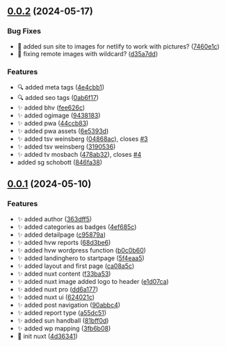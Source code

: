 ## [0.0.2](https://github.com/MGM12-de/handball-berichte/compare/v0.0.1...0.0.2) (2024-05-17)


### Bug Fixes

* :bug: added sun site to images for netlify to work with pictures? ([7460e1c](https://github.com/MGM12-de/handball-berichte/commit/7460e1ccb41965f12e362fb0ea0cac5be4e90a66))
* :bug: fixing remote images with wildcard? ([d35a7dd](https://github.com/MGM12-de/handball-berichte/commit/d35a7dddd4d7594ad02f4300541123b69c676822))


### Features

* :mag: added meta tags ([4e4cbb1](https://github.com/MGM12-de/handball-berichte/commit/4e4cbb1634280353cd87a49a2c3f125465dba375))
* :mag: added seo tags ([0ab6f17](https://github.com/MGM12-de/handball-berichte/commit/0ab6f17aaf5969dcd56498e753bfc30eb856611c))
* :sparkles: added bhv ([fee626c](https://github.com/MGM12-de/handball-berichte/commit/fee626c7d94714f4a8b5de2fab075c172737ca1e))
* :sparkles: added ogimage ([9438183](https://github.com/MGM12-de/handball-berichte/commit/9438183c0dc06bba9f44538ba4bf69d8f1034a8a))
* :sparkles: added pwa ([44ccb83](https://github.com/MGM12-de/handball-berichte/commit/44ccb8318014a69b8d81d32f63c80e057a16a1ee))
* :sparkles: added pwa assets ([6e5393d](https://github.com/MGM12-de/handball-berichte/commit/6e5393dc42c65fddc41701ef3bc44a0d92e482a8))
* :sparkles: added tsv weinsberg ([04868ac](https://github.com/MGM12-de/handball-berichte/commit/04868acf7588f40e92c45aea63e4593fb299b93c)), closes [#3](https://github.com/MGM12-de/handball-berichte/issues/3)
* :sparkles: added tsv weinsberg ([3190536](https://github.com/MGM12-de/handball-berichte/commit/3190536f07c4e3c8c321a6d9d847f3f67811ea8e))
* :sparkles: added tv mosbach ([478ab32](https://github.com/MGM12-de/handball-berichte/commit/478ab326ac5684aa2fcdccb9a541090eb316cb1c)), closes [#4](https://github.com/MGM12-de/handball-berichte/issues/4)
* added sg schobott ([846fa38](https://github.com/MGM12-de/handball-berichte/commit/846fa38bbe4e8fb9bb4894a2b23e98b1c1685a42))



## [0.0.1](https://github.com/MGM12-de/handball-berichte/compare/4d36341505af332968ac3b60b6461956bad1de6d...v0.0.1) (2024-05-10)


### Features

* :sparkles: added author ([363dff5](https://github.com/MGM12-de/handball-berichte/commit/363dff586ceb057ed3d6d4c51c2dfd347640db4b))
* :sparkles: added categories as badges ([4ef685c](https://github.com/MGM12-de/handball-berichte/commit/4ef685c6c2dcbe3887c400183787819b1bf47161))
* :sparkles: added detailpage ([c95879a](https://github.com/MGM12-de/handball-berichte/commit/c95879a06df07dc81c5d98be30994d692ff1c75d))
* :sparkles: added hvw reports ([68d3be6](https://github.com/MGM12-de/handball-berichte/commit/68d3be6f5c242c3b348088b483db010199ec0486))
* :sparkles: added hvw wordpress function ([b0c0b60](https://github.com/MGM12-de/handball-berichte/commit/b0c0b60f9176784e23f7dc8dfa31793b7affb656))
* :sparkles: added landinghero to startpage ([5f4eaa5](https://github.com/MGM12-de/handball-berichte/commit/5f4eaa5c0d51c96e7da150d70088c0d50fe27a5d))
* :sparkles: added layout and first page ([ca08a5c](https://github.com/MGM12-de/handball-berichte/commit/ca08a5c96f3dcb82bdbd5e6f5b2f636d1b8ac3a7))
* :sparkles: added nuxt content ([f33ba53](https://github.com/MGM12-de/handball-berichte/commit/f33ba536cf852d872855de326ea9e10d5f50fc5d))
* :sparkles: added nuxt image added logo to header ([e1d07ca](https://github.com/MGM12-de/handball-berichte/commit/e1d07cac9bc1f796b85188c17ff2dd3167500e84))
* :sparkles: added nuxt pro ([dd6a177](https://github.com/MGM12-de/handball-berichte/commit/dd6a1774aa4614ea74dd605f328fedc4c2b94e09))
* :sparkles: added nuxt ui ([624021c](https://github.com/MGM12-de/handball-berichte/commit/624021cfb4e683b12523ba492776195d7deec38b))
* :sparkles: added post navigation ([90abbc4](https://github.com/MGM12-de/handball-berichte/commit/90abbc4d0991c1ca4cc540e95d3e777c046dbb27))
* :sparkles: added report type ([a55dc51](https://github.com/MGM12-de/handball-berichte/commit/a55dc51c40f3fffdb3c9911b4501bb859fbb7a5e))
* :sparkles: added sun handball ([81bff0d](https://github.com/MGM12-de/handball-berichte/commit/81bff0d207416f554ab42dfde5667c4a4778576f))
* :sparkles: added wp mapping ([3fb6b08](https://github.com/MGM12-de/handball-berichte/commit/3fb6b08882225cdfe2a54442d3445ae602c0764b))
* :tada: init nuxt ([4d36341](https://github.com/MGM12-de/handball-berichte/commit/4d36341505af332968ac3b60b6461956bad1de6d))



